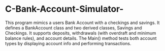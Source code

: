 # C-Bank-Account-Simulator-
This program mimics a users Bank Account with a checkings and savings. It defines a BankAccount class and two derived classes, Savings and Checkings. It supports deposits, withdrawals (with overdraft and minimum balance rules), and account details. The Main() method tests both account types by displaying account info and performing transactions.
